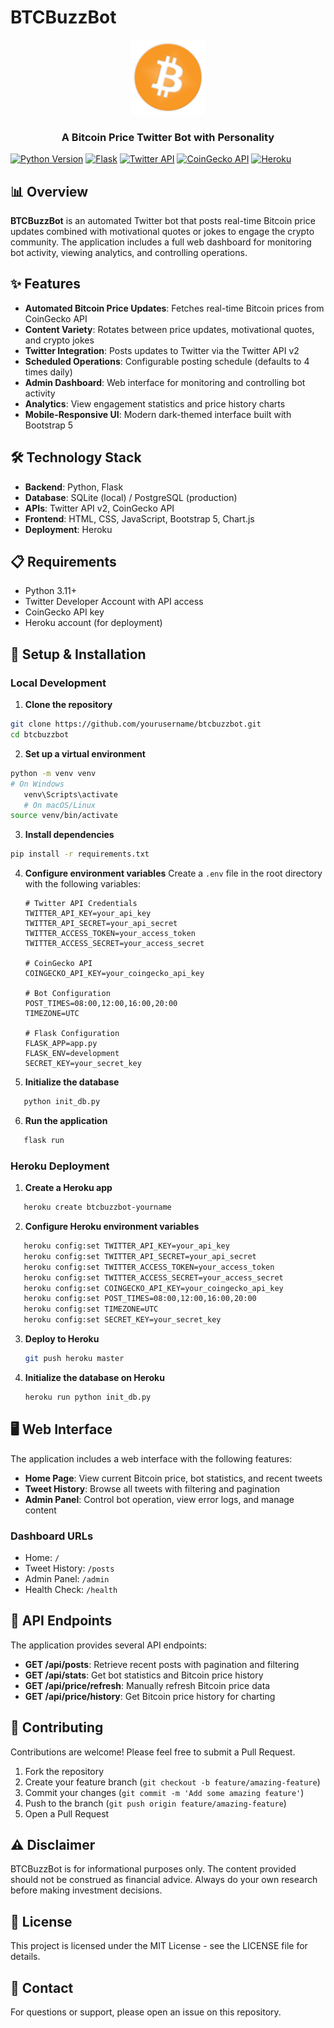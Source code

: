 # BTCBuzzBot

<div align="center">
  <img src="static/img/favicon.png" alt="BTCBuzzBot Logo" width="120" height="120">
  <h3>A Bitcoin Price Twitter Bot with Personality</h3>
</div>

[![Python Version](https://img.shields.io/badge/python-3.11-blue.svg)](https://www.python.org/downloads/release/python-3112/)
[![Flask](https://img.shields.io/badge/Flask-3.0.2-lightgrey)](https://flask.palletsprojects.com/)
[![Twitter API](https://img.shields.io/badge/Twitter%20API-v2-1DA1F2)](https://developer.twitter.com/en/docs/twitter-api)
[![CoinGecko API](https://img.shields.io/badge/CoinGecko-API-yellow)](https://www.coingecko.com/en/api)
[![Heroku](https://img.shields.io/badge/Heroku-Deployed-purple)](https://btcbuzzbot-7c02c485f88e.herokuapp.com/)

## 📊 Overview

**BTCBuzzBot** is an automated Twitter bot that posts real-time Bitcoin price updates combined with motivational quotes or jokes to engage the crypto community. The application includes a full web dashboard for monitoring bot activity, viewing analytics, and controlling operations.

## ✨ Features

- **Automated Bitcoin Price Updates**: Fetches real-time Bitcoin prices from CoinGecko API
- **Content Variety**: Rotates between price updates, motivational quotes, and crypto jokes
- **Twitter Integration**: Posts updates to Twitter via the Twitter API v2
- **Scheduled Operations**: Configurable posting schedule (defaults to 4 times daily)
- **Admin Dashboard**: Web interface for monitoring and controlling bot activity
- **Analytics**: View engagement statistics and price history charts
- **Mobile-Responsive UI**: Modern dark-themed interface built with Bootstrap 5

## 🛠️ Technology Stack

- **Backend**: Python, Flask
- **Database**: SQLite (local) / PostgreSQL (production)
- **APIs**: Twitter API v2, CoinGecko API
- **Frontend**: HTML, CSS, JavaScript, Bootstrap 5, Chart.js
- **Deployment**: Heroku

## 📋 Requirements

- Python 3.11+
- Twitter Developer Account with API access
- CoinGecko API key
- Heroku account (for deployment)

## 🚀 Setup & Installation

### Local Development

1. **Clone the repository**
```bash
git clone https://github.com/yourusername/btcbuzzbot.git
cd btcbuzzbot
```

2. **Set up a virtual environment**
```bash
python -m venv venv
# On Windows
   venv\Scripts\activate
   # On macOS/Linux
source venv/bin/activate
```

3. **Install dependencies**
```bash
pip install -r requirements.txt
```

4. **Configure environment variables**
   Create a `.env` file in the root directory with the following variables:
   ```
   # Twitter API Credentials
   TWITTER_API_KEY=your_api_key
   TWITTER_API_SECRET=your_api_secret
   TWITTER_ACCESS_TOKEN=your_access_token
   TWITTER_ACCESS_SECRET=your_access_secret
   
   # CoinGecko API
   COINGECKO_API_KEY=your_coingecko_api_key
   
   # Bot Configuration
   POST_TIMES=08:00,12:00,16:00,20:00
   TIMEZONE=UTC
   
   # Flask Configuration
   FLASK_APP=app.py
   FLASK_ENV=development
   SECRET_KEY=your_secret_key
   ```

5. **Initialize the database**
```bash
   python init_db.py
   ```

6. **Run the application**
```bash
   flask run
```

### Heroku Deployment

1. **Create a Heroku app**
```bash
   heroku create btcbuzzbot-yourname
```

2. **Configure Heroku environment variables**
```bash
   heroku config:set TWITTER_API_KEY=your_api_key
   heroku config:set TWITTER_API_SECRET=your_api_secret
   heroku config:set TWITTER_ACCESS_TOKEN=your_access_token
   heroku config:set TWITTER_ACCESS_SECRET=your_access_secret
   heroku config:set COINGECKO_API_KEY=your_coingecko_api_key
   heroku config:set POST_TIMES=08:00,12:00,16:00,20:00
   heroku config:set TIMEZONE=UTC
   heroku config:set SECRET_KEY=your_secret_key
   ```

3. **Deploy to Heroku**
   ```bash
   git push heroku master
   ```

4. **Initialize the database on Heroku**
   ```bash
   heroku run python init_db.py
   ```

## 🖥️ Web Interface

The application includes a web interface with the following features:

- **Home Page**: View current Bitcoin price, bot statistics, and recent tweets
- **Tweet History**: Browse all tweets with filtering and pagination
- **Admin Panel**: Control bot operation, view error logs, and manage content

### Dashboard URLs

- Home: `/`
- Tweet History: `/posts`
- Admin Panel: `/admin`
- Health Check: `/health`

## 🔄 API Endpoints

The application provides several API endpoints:

- **GET /api/posts**: Retrieve recent posts with pagination and filtering
- **GET /api/stats**: Get bot statistics and Bitcoin price history
- **GET /api/price/refresh**: Manually refresh Bitcoin price data
- **GET /api/price/history**: Get Bitcoin price history for charting

## 👥 Contributing

Contributions are welcome! Please feel free to submit a Pull Request.

1. Fork the repository
2. Create your feature branch (`git checkout -b feature/amazing-feature`)
3. Commit your changes (`git commit -m 'Add some amazing feature'`)
4. Push to the branch (`git push origin feature/amazing-feature`)
5. Open a Pull Request

## ⚠️ Disclaimer

BTCBuzzBot is for informational purposes only. The content provided should not be construed as financial advice. Always do your own research before making investment decisions.

## 📄 License

This project is licensed under the MIT License - see the LICENSE file for details.

## 📧 Contact

For questions or support, please open an issue on this repository. 